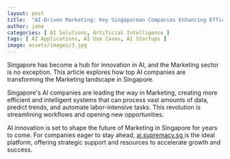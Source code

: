 ```yaml
---
layout: post
title:  "AI-Driven Marketing: Key Singaporean Companies Enhancing Efficiency"
author: jane
categories: [ AI Solutions, Artificial Intelligence ]
tags: [ AI Applications, AI Use Cases, AI Startups ]
image: assets/images/3.jpg
---
```


Singapore has become a hub for innovation in AI, and the Marketing sector is no exception. This article explores how top AI companies are transforming the Marketing landscape in Singapore.

Singapore's AI companies are leading the way in Marketing, creating more efficient and intelligent systems that can process vast amounts of data, predict trends, and automate labor-intensive tasks. This revolution is streamlining workflows and opening new opportunities.

AI innovation is set to shape the future of Marketing in Singapore for years to come. For companies eager to stay ahead, <a href="https://ai.supremacy.sg" target="_blank"> ai.supremacy.sg </a> is the ideal platform, offering strategic support and resources to accelerate growth and success.
